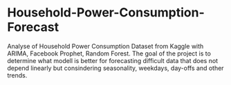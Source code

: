 # Household-Power-Consumption-Forecast
Analyse of Household Power Consumption Dataset from Kaggle with ARIMA, Facebook Prophet, Random Forest. The goal of the project is to determine what modell is better for forecasting difficult data that does not depend linearly but consindering seasonality, weekdays, day-offs and other trends. 
